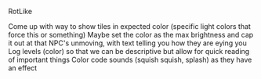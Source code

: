RotLike

Come up with way to show tiles in expected color (specific light colors that force this or something)
    Maybe set the color as the max brightness and cap it out at that
NPC's unmoving, with text telling you how they are eying you
Log levels (color) so that we can be descriptive but allow for quick reading of important things
Color code sounds (squish squish, splash) as they have an effect